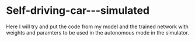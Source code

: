 # Self-driving-car---simulated

Here I will try and put the code from my model and the trained network with weights and paramters to be used in 
the autonomous mode in the simulator.
